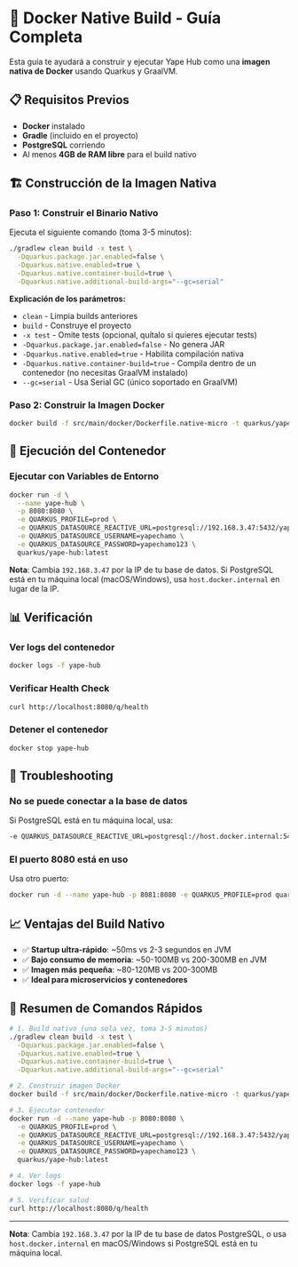 # 🐳 Docker Native Build - Guía Completa

Esta guía te ayudará a construir y ejecutar Yape Hub como una **imagen nativa de Docker** usando Quarkus y GraalVM.

## 📋 Requisitos Previos

- **Docker** instalado
- **Gradle** (incluido en el proyecto)
- **PostgreSQL** corriendo
- Al menos **4GB de RAM libre** para el build nativo

## 🏗️ Construcción de la Imagen Nativa


### Paso 1: Construir el Binario Nativo

Ejecuta el siguiente comando (toma 3-5 minutos):

```bash
./gradlew clean build -x test \
  -Dquarkus.package.jar.enabled=false \
  -Dquarkus.native.enabled=true \
  -Dquarkus.native.container-build=true \
  -Dquarkus.native.additional-build-args="--gc=serial"
```

**Explicación de los parámetros:**
- `clean` - Limpia builds anteriores
- `build` - Construye el proyecto
- `-x test` - Omite tests (opcional, quítalo si quieres ejecutar tests)
- `-Dquarkus.package.jar.enabled=false` - No genera JAR
- `-Dquarkus.native.enabled=true` - Habilita compilación nativa
- `-Dquarkus.native.container-build=true` - Compila dentro de un contenedor (no necesitas GraalVM instalado)
- `--gc=serial` - Usa Serial GC (único soportado en GraalVM)

### Paso 2: Construir la Imagen Docker

```bash
docker build -f src/main/docker/Dockerfile.native-micro -t quarkus/yape-hub:latest .
```

## 🚀 Ejecución del Contenedor

### Ejecutar con Variables de Entorno

```bash
docker run -d \
  --name yape-hub \
  -p 8080:8080 \
  -e QUARKUS_PROFILE=prod \
  -e QUARKUS_DATASOURCE_REACTIVE_URL=postgresql://192.168.3.47:5432/yapechamo \
  -e QUARKUS_DATASOURCE_USERNAME=yapechamo \
  -e QUARKUS_DATASOURCE_PASSWORD=yapechamo123 \
  quarkus/yape-hub:latest
```

**Nota**: Cambia `192.168.3.47` por la IP de tu base de datos. Si PostgreSQL está en tu máquina local (macOS/Windows), usa `host.docker.internal` en lugar de la IP.

## 📊 Verificación

### Ver logs del contenedor

```bash
docker logs -f yape-hub
```

### Verificar Health Check

```bash
curl http://localhost:8080/q/health
```

### Detener el contenedor

```bash
docker stop yape-hub
```

## 🔧 Troubleshooting

### No se puede conectar a la base de datos

Si PostgreSQL está en tu máquina local, usa:
```bash
-e QUARKUS_DATASOURCE_REACTIVE_URL=postgresql://host.docker.internal:5432/yapechamo
```

### El puerto 8080 está en uso

Usa otro puerto:
```bash
docker run -d --name yape-hub -p 8081:8080 -e QUARKUS_PROFILE=prod quarkus/yape-hub:latest
```

## 📈 Ventajas del Build Nativo

- ✅ **Startup ultra-rápido**: ~50ms vs 2-3 segundos en JVM
- ✅ **Bajo consumo de memoria**: ~50-100MB vs 200-300MB en JVM
- ✅ **Imagen más pequeña**: ~80-120MB vs 200-300MB
- ✅ **Ideal para microservicios y contenedores**

## 🎯 Resumen de Comandos Rápidos

```bash
# 1. Build nativo (una sola vez, toma 3-5 minutos)
./gradlew clean build -x test \
  -Dquarkus.package.jar.enabled=false \
  -Dquarkus.native.enabled=true \
  -Dquarkus.native.container-build=true \
  -Dquarkus.native.additional-build-args="--gc=serial"

# 2. Construir imagen Docker
docker build -f src/main/docker/Dockerfile.native-micro -t quarkus/yape-hub:latest .

# 3. Ejecutar contenedor
docker run -d --name yape-hub -p 8080:8080 \
  -e QUARKUS_PROFILE=prod \
  -e QUARKUS_DATASOURCE_REACTIVE_URL=postgresql://192.168.3.47:5432/yapechamo \
  -e QUARKUS_DATASOURCE_USERNAME=yapechamo \
  -e QUARKUS_DATASOURCE_PASSWORD=yapechamo123 \
  quarkus/yape-hub:latest

# 4. Ver logs
docker logs -f yape-hub

# 5. Verificar salud
curl http://localhost:8080/q/health
```

---

**Nota**: Cambia `192.168.3.47` por la IP de tu base de datos PostgreSQL, o usa `host.docker.internal` en macOS/Windows si PostgreSQL está en tu máquina local.